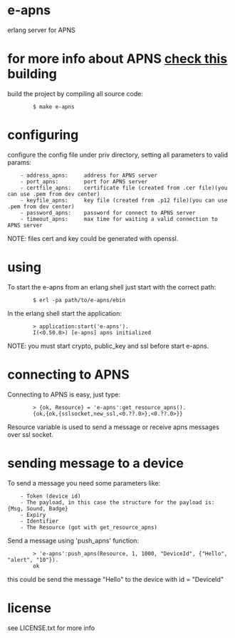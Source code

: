 e-apns
======

erlang server for APNS 

for more info about APNS [check this](http://developer.apple.com/library/mac/#documentation/NetworkingInternet/Conceptual/RemoteNotificationsPG/CommunicatingWIthAPS/CommunicatingWIthAPS.html#//apple_ref/doc/uid/TP40008194-CH101-SW1)
building
======

build the project by compiling all source code:


			$ make e-apns
			
configuring
======

configure the config file under priv directory, setting all parameters to valid params:

		- address_apns:		address for APNS server
		- port_apns:		port for APNS server
		- certfile_apns:	certificate file (created from .cer file)(you can use .pem from dev center)
		- keyfile_apns:		key file (created from .p12 file)(you can use .pem from dev center)
		- password_apns:	password for connect to APNS server 
		- timeout_apns:		max time for waiting a valid connection to APNS server

NOTE: files cert and key could be generated with openssl.


using
======

To start the e-apns from an erlang shell just start with the correct path:

			$ erl -pa path/to/e-apns/ebin
			
In the erlang shell start the application:

			> application:start('e-apns').
			I(<0.50.0>) [e-apns] apns initialized
			
NOTE: you must start crypto, public_key and ssl before start e-apns.


connecting to APNS
======

Connecting to APNS is easy, just type:

			> {ok, Resource} = 'e-apns':get_resource_apns().
			{ok,{ok,{sslsocket,new_ssl,<0.??.0>},<0.??.0>}}
			
Resource variable is used to send a message or receive apns messages over ssl socket.

sending message to a device
======

To send a message you need some parameters like:

		- Token (device id)
		- The payload, in this case the structure for the payload is: {Msg, Sound, Badge}
		- Expiry
		- Identifier
		- The Resource (got with get_resource_apns)

Send a message using 'push_apns' function:

			> 'e-apns':push_apns(Resource, 1, 1000, "DeviceId", {"Hello", "alert", "10"}).
			ok
			
this could be send the message "Hello" to the device with id = "DeviceId"

license
======

see LICENSE.txt for more info
